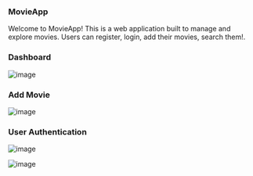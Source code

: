 ### MovieApp

Welcome to MovieApp! This is a web application built to manage and explore movies. Users can register, login, add their movies, search them!.

### Dashboard

![image](https://github.com/heyvipul/propftx-assign/assets/131906819/a2ee0309-0c0e-4808-8f02-a6a66a46799f)

### Add Movie

![image](https://github.com/heyvipul/propftx-assign/assets/131906819/eea7fe09-3d00-4c5c-a399-37fc0c644f65)

### User Authentication 

![image](https://github.com/heyvipul/propftx-assign/assets/131906819/0a57348c-8012-4f98-b782-2c74060cdf7d)

![image](https://github.com/heyvipul/propftx-assign/assets/131906819/68b37933-4bc7-477b-8b1f-441779fa54fc)



